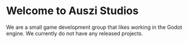 # Welcome to Auszi Studios

We are a small game development group that likes working in the Godot engine. We currently do not have any released projects.
